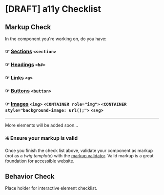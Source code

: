 # [DRAFT] a11y Checklist


##  Markup Check

In the component you're working on, do you have:

### ☞ [Sections](sections.md) `<section>`

### ☞ [Headings](headings.md) `<h#>`

### ☞ [Links](links.md) `<a>`

### ☞ [Buttons](buttons.md) `<button>`

### ☞ [Images](images.md) `<img>` `<CONTAINER role="img">` `<CONTAINER style="background-image: url();">` `<svg>`

---
More elements will be added soon...

### ❇️ Ensure your markup is valid 

Once you finish the check list above, validate your component as markup (not as a *twig template*) with the [markup validator](https://validator.w3.org/). Valid markup is a great foundation for accessible website.

## Behavior Check

Place holder for interactive element checklist.
